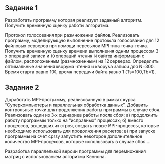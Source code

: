 ## Задание 1

Разработать программу которая реализует заданный алгоритм. Получить временную оценку работы алгоритма.

Протокол голосования при размножении файлов. Реализовать программу, моделирующую выполнение протокола голосования для 12 файловых серверов при помощи пересылок MPI типа точка-точка. Получить временную оценку времени выполнения одним процессом 3-х операций записи и 10 операций чтения N байтов информации с файлом, расположенным (размноженным) на 12 серверах. Определить оптимальные значения кворума чтения и кворума записи для N=300. Время старта равно 100, время передачи байта равно 1 (Ts=100,Tb=1).

## Задание 2

Доработать MPI-программу, реализованную в рамках курса “Суперкомпьютеры и параллельная обработка данных”. Добавить контрольные точки для продолжения работы программы в случае сбоя. Реализовать один из 3-х сценариев работы после сбоя: a) продолжить работу программы только на “исправных” процессах; б) вместо процессов, вышедших из строя, создать новые MPI-процессы, которые необходимо использовать для продолжения расчетов; в) при запуске программы на счет сразу запустить некоторое дополнительное количество MPI-процессов, которые использовать в случае сбоя....

Разработка параллельной версии программы для перемножения матриц с использованием алгоритма Кэннона.

